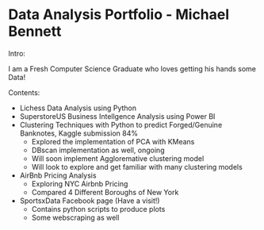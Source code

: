 # Data Analysis Portfolio - Michael Bennett

Intro: 

I am a Fresh Computer Science Graduate who loves getting his hands some Data!

Contents:

- Lichess Data Analysis using Python
- SuperstoreUS Business Intellgence Analysis using Power BI
- Clustering Techniques with Python to predict Forged/Genuine Banknotes, Kaggle submission 84%
  - Explored the implementation of PCA with KMeans
  - DBscan implementation as well, ongoing
  - Will soon implement Aggloremative clustering model
  - Will look to explore and get familiar with many clustering models
- AirBnb Pricing Analysis
  - Exploring NYC Airbnb Pricing
  - Compared 4 Different Boroughs of New York
- SportsxData Facebook page (Have a visit!) 
  - Contains python scripts to produce plots
  - Some webscraping as well
